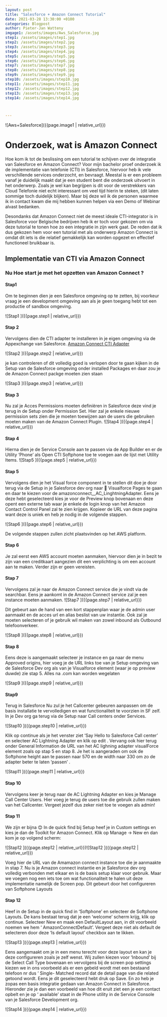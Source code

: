 ```yaml
---
layout: post
title: "Salesforce + Amazon Connect Tutorial"
date: 2021-03-28 13:30:00 +0100
categories: Blogpost
author: Pieter-Jan Watteny
imgage1: /assets/images/Aws_Salesforce.jpg
step1: /assets/images/step1.jpg
step2: /assets/images/step2.jpg
step3: /assets/images/step3.jpg
step4: /assets/images/step4.jpg
step5: /assets/images/step5.jpg
step6: /assets/images/step6.jpg
step7: /assets/images/step7.jpg
step8: /assets/images/step8.jpg
step9: /assets/images/step9.jpg
step10: /assets/images/step10.jpg
step11: /assets/images/step11.jpg
step12: /assets/images/step12.jpg
step13: /assets/images/step13.jpg
step14: /assets/images/step14.jpg



---
```

![Aws+Salesforce]({{page.image1 | relative_url}})
# Onderzoek, wat is Amazon Connect

Hoe kom ik tot de beslissing om een tutorial te schijven over de integratie van Salesforce en Amazon Connect?
Voor mijn bachelor proef onderzoek ik de implementatie van telefonie (CTI) in Salesforce, hiervoor heb ik vele verschillende services onderzocht, en bevraagt. Meestal is er een probleem vanaf je duidelijk maakt dat je een student bent die onderzoek uitvoert in het onderwerp. Zoals je wel kan begrijpen is dit voor de verstrekkers van Cloud Telefonie niet echt interessant om veel tijd hierin te steken, (dit laten sommige toch duidelijk blijken). Maar bij deze wil ik de personen waarmee ik in contact kwam die mij hebben kunnen helpen via een Demo of Webinar alvast bedanken.

Desondanks dat Amazon Connect niet de meest ideale CTI-integrator is in Salesforce voor Belgische bedrijven heb ik er toch voor gekozen om via deze tutorial te tonen hoe zo een integratie in zijn werk gaat. De reden dat ik dus gekozen hem voor een tutorial met als onderwerp Amazon Connect is omdat dit iets is die relatief gemakkelijk kan worden opgezet en effectief functioneel bruikbaar is.
## Implementatie van CTI via Amazon Connect

### Nu Hoe start je met het opzetten van Amazon Connect ?

#### Stap1
Om te beginnen dien je een Salesforce omgeving op te zetten, bij voorkeur vraag je een development omgeving aan als je geen toegang hebt tot een productie of sandbox omgeving.

![Stap1 ]({{page.step1 | relative_url}})

#### Stap 2
Vervolgens dien de CTI adapter te installeren in je eigen omgeving via de Appexchange van Salesforce. [Amazon Connect CTI Adapter]( https://appexchange.salesforce.com/appxListingDetail?listingId=a0N3A00000EJH4yUAH)

![Stap2 ]({{page.step2 | relative_url}})

je kan controleren of dit volledig goed is verlopen door te gaan kijken in de Setup van de Salesforce omgeving onder installed Packages en daar zou je de Amazon Connect packge moeten zien staan 

![Stap3 ]({{page.step3 | relative_url}})

#### Stap 3 
Nu zal je Acces Permissions moeten definiëren in Salesforce 
deze vind je terug in de Setup onder Permission Set. Hier zal je enkele nieuwe permission sets zien die je moeten toewijzen aan de users die gebruiken moeten maken van de Amazon Connect Plugin.
![Stap4 ]({{page.step4 | relative_url}})


#### Stap 4
Hierna dien je de Service Console aan te passen via de App Builder en er de Utility ‘Phone’ als Open CTI Softphone toe te voegen aan de lijst met Utility Items.
![Stap5 ]({{page.step5 | relative_url}})

#### Stap 5
Vervolgens dien je het Visual force component in te stellen 
dit doe je door terug via de Setup in je Salesforce dev org naar  Visualforce Pages te gaan en daar te kiezen voor de amazonconnect__AC_LinghtningAdapter. Eens je deze hebt geselecteerd kies je voor de Preview knop bovenaan en deze opent een externe tab waar je enkele de login knop van het Amazon Contact Control Panel zal te zien krijgen. Kopieer de URL van deze pagina want deze is uniek en heb je nodig in de volgende stappen.

![Stap6 ]({{page.step6 | relative_url}})

De volgende stappen zullen zicht plaatsvinden op het AWS platform.

#### Stap 6
Je zal eerst een AWS account moeten aanmaken, hiervoor dien je in bezit te zijn van een creditkaart aangezien dit een verplichting is om een account aan te maken. Verder zijn er geen vereisten.

#### Stap 7
Vervolgens zal je naar de Amazon Connect service die je vindt via de searchbar.
Eens je aankomt in de Amazon Connect service zal je een instance moeten aanmaken.
![Stap7 ]({{page.step7 | relative_url}})


Dit gebeurt aan de hand van een kort stappenplan waar je de admin user aanmaakt en de acces url en alias beslist van uw instantie. Ook zal je moeten selecteren of je gebruik wil maken van zowel inbound als Outbound telefoonverkeer. 

![Stap8 ]({{page.step8 | relative_url}})
#### Stap 8
Eens deze is aangemaakt selecteer je instance en ga naar de menu Approved origins,
hier voeg je de URL links toe van je Setup omgeving van de Salesforce Dev org als van je Visualforce element (waar je op preview duwde) zie stap 5. Alles na .com kan worden wegelaten

![Stap9 ]({{page.step9 | relative_url}})
#### Stap9
Terug in Salesforce
Nu zul je het Callcenter gebeuren aanpassen om de basis installatie te vervolledigen en wat functionaliteit te voorzien in SF zelf. In je Dev org ga terug via de Setup naar Call centers onder Services.

![Stap10 ]({{page.step10 | relative_url}})

Klik op continue als je het venster ziet ‘Say Hello to Salesforce Call center’ en selecteer AC Lightning Adapter en klik op edit . Vervang ook hier terug onder General Information de URL van het AC lighning adapter visualForce element zoals op stap 5 en stap 8.
Je het is aangeraden om ook de Softphone height aan te passen naar 570 en de width naar 330 om zo de adapter beter te laten ‘passen’ .

![Stap11 ]({{page.step11 | relative_url}})


#### Stap 10
Vervolgens keer je terug naar de AC Lightning Adapter en kies je Manage Call Center Users. 
Hier voeg je terug de users toe die gebruik zullen maken van het Callcenter. Vergeet jezelf dus zeker niet toe te voegen als admin!



#### Stap 11
We zijn er bijna 😊 
In de quick find bij Setup heef je in Custom settings en kies je dan de Toolkit for Amazon Connect.
Klik op Manage -> New en dan kom je op volgend scherm: 

![Stap12 ]({{page.step12 | relative_url}})![Stap12 ]({{page.step12 | relative_url}})

Voeg hier de URL van de Amamazon connect instance toe die je aanmaakte in stap 7.
Nu is je Amazon connect instantie en je Salesforce dev org volledig verbonden met elkaar en is de basis setup klaar voor gebruik. Maar we voegen nog een iets toe om wat functionaliteit te halen uit deze implementatie namelijk de Screen pop. Dit gebeurt door het configureren van Softphone Layouts


#### Stap 12
Heef in de Setup in de quick find in ‘Softphone’ en selecteer de Softphone Layouts.
De kans bestaat terug dat je een ‘welcome’ scherm krijg, klik op continue.
Selecteer New en maak een DefaultLayout aan, in dit voorbeeld noemen we hem ‘ AmazonConnectDefault’. Vergeet deze niet als default de selecteren door deze ‘Is default layout’ checkbox aan te likken. 

![Stap13 ]({{page.step13 | relative_url}})

Eens aangemaakt om je in een menu terecht voor deze layout en kan je deze configureren zoals je zelf wenst. Wij zullen kiezen voor ‘Inbound’ bij de Select Call Type bovenaan en vervolgens bij de screen pop settings kiezen we in ons voorbeeld als er een gebeld wordt met een bestaand telefoon nr dus ‘ Single- Matched record dat de detail page van die related getoond wordt. 
Eens je dit geselecteerd hebt druk op Save.
En zo heb je zopas een basis integratie gedaan van Amazon Connect in Salesforce.
Hieronder zie je dan een voorbeeld van hoe dit eruit ziet een je een contact opbelt en je op ‘ available’ staat in de Phone utility in de Service Console van je Salesforce Development org.

![Stap14 ]({{page.step14 | relative_url}})